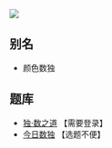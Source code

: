 ![](https://cn.sudoku.today/pic/color9sameposition/19550_451838.png)

## 别名
- 颜色数独

## 题库
- [独·数之道](http://www.sudokufans.org.cn/lx/game.index.php?type=x3) 【需要登录】
- [今日数独](https://cn.sudoku.today/g-color-sudoku/) 【选题不便】